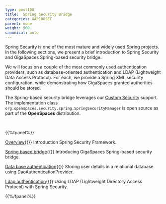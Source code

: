 ```yaml
---
type: post100
title:  Spring Security Bridge
categories: XAP100SEC
parent: none
weight: 900
canonical: auto
---
```




Spring Security is one of the most mature and widely used Spring projects. In the following sections, we present a brief introduction to Spring Security and GigaSpaces Spring-based security bridge.

We will focus on a couple of the most commonly used authentication providers, such as database-oriented authentication and LDAP (Lightweight Data Access Protocol). For each, we provide a Spring XML security configuration, while demonstrating how GigaSpaces granted authorities should be stored.

The Spring-based security bridge leverages our [Custom Security](./custom-security.html) support. The implementation class `org.openspaces.security.spring.SpringSecurityManager` is open source as part of the **OpenSpaces** distribution.

<br>

{{%fpanel%}}

[Overview](./introducing-spring-security.html){{<wbr>}}
Introduction Spring Security Framework.

[Spring based bridge](./gigaspaces-spring-based-security-bridge.html){{<wbr>}}
Introducing GigaSpaces Spring-based security bridge.

[Data base authentication](./authenticating-against-a-database.html){{<wbr>}}
Storing user details in a relational database using DaoAuthenticationProvider.

[Ldap authentication](./authenticating-against-an-ldap-repository.html){{<wbr>}}
Using LDAP (Lightweight Directory Access Protocol) with Spring Security.


{{%/fpanel%}}




